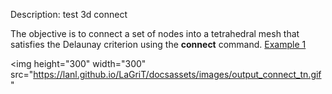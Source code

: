 Description: test 3d connect

The objective is to connect a set of nodes into a tetrahedral mesh that satisfies the Delaunay criterion using the **connect** command.
[Example 1](description_connect.md)


<img height="300" width="300" src="https://lanl.github.io/LaGriT/docsassets/images/output_connect_tn.gif"
